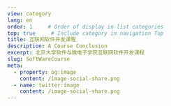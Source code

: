 ```yaml
---
view: category
lang: en
order: 1     # Order of display in list categories
top: true     # Include category in navigation Top
title: 互联网软件开发课程
description: A Course Conclusion
excerpt: 北京大学软件与微电子学院互联网软件开发课程
slug: SoftWareCourse
meta:
  - property: og:image
    content: /image-social-share.png
  - name: twitter:image
    content: /image-social-share.png
---
```

